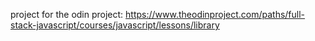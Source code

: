 project for the odin project: https://www.theodinproject.com/paths/full-stack-javascript/courses/javascript/lessons/library
